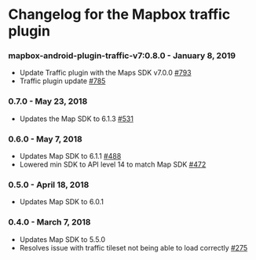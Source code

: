 # Changelog for the Mapbox traffic plugin

### mapbox-android-plugin-traffic-v7:0.8.0 - January 8, 2019
 - Update Traffic plugin with the Maps SDK v7.0.0 [#793](https://github.com/mapbox/mapbox-plugins-android/pull/793)
 - Traffic plugin update [#785](https://github.com/mapbox/mapbox-plugins-android/pull/785)

### 0.7.0 - May 23, 2018
- Updates the Map SDK to 6.1.3 [#531](https://github.com/mapbox/mapbox-plugins-android/pull/531)

### 0.6.0 - May 7, 2018
- Updates Map SDK to 6.1.1 [#488](https://github.com/mapbox/mapbox-plugins-android/pull/488)
- Lowered min SDK to API level 14 to match Map SDK [#472](https://github.com/mapbox/mapbox-plugins-android/pull/472)

### 0.5.0 - April 18, 2018
- Updates Map SDK to 6.0.1

### 0.4.0 - March 7, 2018
- Updates Map SDK to 5.5.0
- Resolves issue with traffic tileset not being able to load correctly [#275](https://github.com/mapbox/mapbox-plugins-android/pull/275)